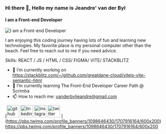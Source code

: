 ### Hi there 👋, Hello my name is Jeandre' van der Byl
#### I am a Front-end Developer
![I am a Front-end Developer](https://pbs.twimg.com/profile_banners/1098646430/1409215243/600x200)

I am enjoying this coding journey having lots of fun and learning new technologies. My favorite place is my personal computer other than the beach. Feel free to reach out to me if you need advice.

Skills: REACT / JS / HTML / CSS/ FIGMA/ VITE/ STACKBLITZ

- 🔭 I’m currently working on https://stackblitz.com/~/github.com/greatdane-cloud/vitejs-vite-semantic-html 
- 🌱 I’m currently learning The Front-End Developer Career Path @ Scrimba 
- 📫 How to reach me: vanderbyljeandre@gmail.com 


[[<img src='https://cdn.jsdelivr.net/npm/simple-icons@3.0.1/icons/github.svg' alt='github' height='40'>](https://github.com/https://github.com/greatdane-cloud)  [<img src='https://cdn.jsdelivr.net/npm/simple-icons@3.0.1/icons/linkedin.svg' alt='linkedin' height='40'>](https://www.linkedin.com/in/https://www.linkedin.com/in/jeandre-van-der-byl//)  [<img src='https://cdn.jsdelivr.net/npm/simple-icons@3.0.1/icons/instagram.svg' alt='instagram' height='40'>](https://www.instagram.com/https://www.instagram.com/jeandreavdb//)  [<img src='https://cdn.jsdelivr.net/npm/simple-icons@3.0.1/icons/twitter.svg' alt='twitter' height='40'>](https://twitter.com/https://twitter.com/Jeandre_Vdb)  ](https://pbs.twimg.com/profile_banners/1098646430/1707916164/600x200)https://pbs.twimg.com/profile_banners/1098646430/1707916164/600x200

